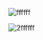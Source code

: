 ![ffffff](https://komarev.com/ghpvc/?username=ripoffuser&style=for-the-badge&base=1000000000)

![2ffffff](https://komarev.com/ghpvc/?username=pastesensical&style=for-the-badge&base=1000000000)
